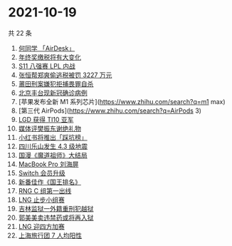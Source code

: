 # 2021-10-19

共 22 条

<!-- BEGIN -->
<!-- 最后更新时间 Tue Oct 19 2021 23:14:02 GMT+0800 (China Standard Time) -->

1. [何同学 「AirDesk」](https://www.zhihu.com/search?q=何同学)
1. [年终奖缴税将有大变化](https://www.zhihu.com/search?q=年终奖)
1. [S11 八强赛 LPL 内战](https://www.zhihu.com/search?q=s11八强赛)
1. [张恒帮郑爽偷逃税被罚 3227 万元](https://www.zhihu.com/search?q=张恒)
1. [莆田刑案嫌犯拒捕畏罪自杀](https://www.zhihu.com/search?q=莆田刑案)
1. [北京丰台现新冠确诊病例](https://www.zhihu.com/search?q=北京确诊)
1. [苹果发布全新 M1 系列芯片](https://www.zhihu.com/search?q=m1 max)
1. [第三代 AirPods](https://www.zhihu.com/search?q=AirPods 3)
1. [LGD 获得 TI10 亚军](https://www.zhihu.com/search?q=LGD)
1. [媒体评樊振东谢绝礼物](https://www.zhihu.com/search?q=樊振东)
1. [小红书将推出「踩坑榜」](https://www.zhihu.com/search?q=小红书)
1. [四川乐山发生 4.3 级地震](https://www.zhihu.com/search?q=乐山)
1. [国漫《魔道祖师》大结局](https://www.zhihu.com/search?q=魔道祖师)
1. [MacBook Pro 刘海屏](https://www.zhihu.com/search?q=macbookpro)
1. [Switch 会员升级](https://www.zhihu.com/search?q=switch)
1. [新番佳作《国王排名》](https://www.zhihu.com/search?q=国王排名)
1. [RNG C 组第一出线](https://www.zhihu.com/search?q=RNG)
1. [LNG 止步小组赛](https://www.zhihu.com/search?q=LNG)
1. [吉林监狱一外籍重刑犯越狱](https://www.zhihu.com/search?q=越狱)
1. [郭美美卖违禁药或将再入狱](https://www.zhihu.com/search?q=郭美美)
1. [LNG 迎四方加赛](https://www.zhihu.com/search?q=LNG)
1. [上海旅行团 7 人均阳性](https://www.zhihu.com/search?q=上海旅行团)

<!-- END -->
